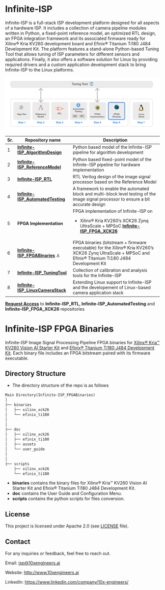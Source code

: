 # Infinite-ISP
Infinite-ISP is a full-stack ISP development platform designed for all aspects of a hardware ISP. It includes a collection of camera pipeline modules written in Python, a fixed-point reference model, an optimized RTL design, an FPGA integration framework and its associated firmware ready for Xilinx® Kria KV260 development board and Efinix® Titanium Ti180 J484 Development Kit. The platform features a stand-alone Python-based Tuning Tool that allows tuning of ISP parameters for different sensors and applications. Finally, it also offers a software solution for Linux by providing required drivers and a custom application development stack to bring Infinite-ISP to the Linux platforms.


![](doc/assets/Infinite-ISP_Repo_Flow.png)

| Sr.     | Repository name        | Description      | 
|---------| -------------  | ------------- |
| 1  | **[Infinite-ISP_AlgorithmDesign](https://github.com/10x-Engineers/Infinite-ISP)**   | Python based model of the Infinite-ISP pipeline for algorithm development |
| 2  | **[Infinite-ISP_ReferenceModel](https://github.com/10x-Engineers/Infinite-ISP_ReferenceModel)**                      | Python based fixed-point model of the Infinite-ISP pipeline for hardware implementation |
| 3  | **[Infinite-ISP_RTL](https://github.com/10x-Engineers/Infinite-ISP_RTL)**  | RTL Verilog design of the image signal processor based on the Reference Model |
| 4  | **[Infinite-ISP_AutomatedTesting](https://github.com/10x-Engineers/Infinite-ISP_AutomatedTesting)**   | A framework to enable the automated block and multi-block level testing of the image signal processor to ensure a bit accurate design |
| 5  | **FPGA Implementation** | FPGA implementation of Infinite-ISP on <br>  <ul><li>Xilinx® Kria KV260’s XCK26 Zynq UltraScale + MPSoC **[Infinite-ISP_FPGA_XCK26](https://github.com/10x-Engineers/Infinite-ISP_FPGA_XCK26)** </li></ul>   |
| 6  | **[Infinite-ISP_FPGABinaries](https://github.com/10x-Engineers/Infinite-ISP_FPGABinaries)**  :anchor: | FPGA binaries (bitstream + firmware executable) for the Xilinx® Kria KV260’s XCK26 Zynq UltraScale + MPSoC and Efinix® Titanium Ti180 J484 Development Kit|
| 7  | **[Infinite-ISP_TuningTool](https://github.com/10x-Engineers/Infinite-ISP_TuningTool)**                              | Collection of calibration and analysis tools for the Infinite-ISP |
| 8  | **[Infinite-ISP_LinuxCameraStack](https://github.com/10x-Engineers/Infinite-ISP_LinuxCameraStack.git)** | Extending Linux support to Infinite-ISP and the developement of Linux-based camera application stack |

**[Request Access](https://docs.google.com/forms/d/e/1FAIpQLSfOIldU_Gx5h1yQEHjGbazcUu0tUbZBe0h9IrGcGljC5b4I-g/viewform?usp=sharing)** to **Infinite-ISP_RTL, Infinite-ISP_AutomatedTesting** and **Infinite-ISP_FPGA_XCK26** repositories


# Infinite-ISP FPGA Binaries
Infinite-ISP Image Signal Processing Pipeline FPGA binaries for [Xilinx® Kria™ KV260 Vision AI Starter Kit](./binaries/xilinx_xck26) and [Efinix® Titanium Ti180 J484 Development Kit](./binaries/efinix_ti180). Each binary file includes an FPGA bitstream paired with its firmware executable.

## Directory Structure

- The directory structure of the repo is as follows
```plaintext
Main Directory(Infinite-ISP_FPGABinaries)
│
├── binaries
│   ├── xilinx_xck26
│   └── efinix_ti180
│         
│
├── doc
│   ├── xilinx_xck26
│   ├── efinix_ti180
│   ├── assets
│   └── user_guide
│  
│   
├── scripts
    ├── xilinx_xck26
    └── efinix_ti180
```
* **binaries** contains the binary files for Xilinx® Kria™ KV260 Vision AI Starter Kit and Efinix® Titanium Ti180 J484 Development Kit.
* **doc** contains the User Guide and Configuration Menu.
* **scripts** contains the python scripts for files conversion.

## License 
This project is licensed under Apache 2.0 (see [LICENSE](LICENSE) file).

## Contact
For any inquiries or feedback, feel free to reach out.

Email: isp@10xengineers.ai

Website: http://www.10xengineers.ai

LinkedIn: https://www.linkedin.com/company/10x-engineers/
